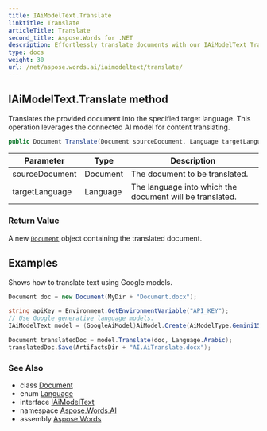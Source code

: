```yaml
---
title: IAiModelText.Translate
linktitle: Translate
articleTitle: Translate
second_title: Aspose.Words for .NET
description: Effortlessly translate documents with our IAiModelText Translate method. Harness AI for accurate, fast translations in your desired language.
type: docs
weight: 30
url: /net/aspose.words.ai/iaimodeltext/translate/
---
```

## IAiModelText.Translate method

Translates the provided document into the specified target language. This operation leverages the connected AI model for content translating.

```csharp
public Document Translate(Document sourceDocument, Language targetLanguage)
```

| Parameter | Type | Description |
| --- | --- | --- |
| sourceDocument | Document | The document to be translated. |
| targetLanguage | Language | The language into which the document will be translated. |

### Return Value

A new [`Document`](../../../aspose.words/document/) object containing the translated document.

## Examples

Shows how to translate text using Google models.

```csharp
Document doc = new Document(MyDir + "Document.docx");

string apiKey = Environment.GetEnvironmentVariable("API_KEY");
// Use Google generative language models.
IAiModelText model = (GoogleAiModel)AiModel.Create(AiModelType.Gemini15Flash).WithApiKey(apiKey);

Document translatedDoc = model.Translate(doc, Language.Arabic);
translatedDoc.Save(ArtifactsDir + "AI.AiTranslate.docx");
```

### See Also

* class [Document](../../../aspose.words/document/)
* enum [Language](../../language/)
* interface [IAiModelText](../)
* namespace [Aspose.Words.AI](../../../aspose.words.ai/)
* assembly [Aspose.Words](../../../)

